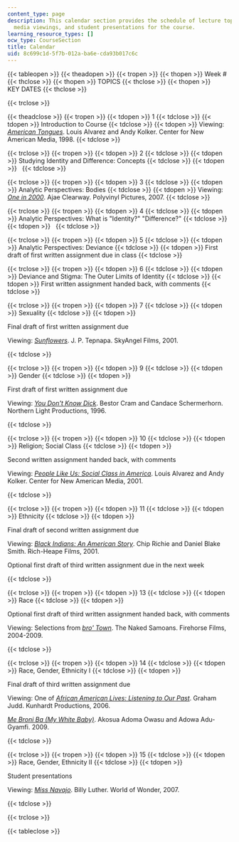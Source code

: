 ```yaml
---
content_type: page
description: This calendar section provides the schedule of lecture topics, assignments,
  media viewings, and student presentations for the course.
learning_resource_types: []
ocw_type: CourseSection
title: Calendar
uid: 8c699c1d-5f7b-012a-ba6e-cda93b017c6c
---
```


{{< tableopen >}}
{{< theadopen >}}
{{< tropen >}}
{{< thopen >}}
Week #
{{< thclose >}}
{{< thopen >}}
TOPICS
{{< thclose >}}
{{< thopen >}}
KEY DATES
{{< thclose >}}

{{< trclose >}}

{{< theadclose >}}
{{< tropen >}}
{{< tdopen >}}
1
{{< tdclose >}}
{{< tdopen >}}
Introduction to Course
{{< tdclose >}}
{{< tdopen >}}
Viewing: [_American Tongues_](http://www.imdb.com/title/tt0303637/). Louis Alvarez and Andy Kolker. Center for New American Media, 1998.
{{< tdclose >}}

{{< trclose >}}
{{< tropen >}}
{{< tdopen >}}
2
{{< tdclose >}}
{{< tdopen >}}
Studying Identity and Difference: Concepts
{{< tdclose >}}
{{< tdopen >}}
 
{{< tdclose >}}

{{< trclose >}}
{{< tropen >}}
{{< tdopen >}}
3
{{< tdclose >}}
{{< tdopen >}}
Analytic Perspectives: Bodies
{{< tdclose >}}
{{< tdopen >}}
Viewing: [_One in 2000_](http://www.imdb.com/title/tt1139122/). Ajae Clearway. Polyvinyl Pictures, 2007.
{{< tdclose >}}

{{< trclose >}}
{{< tropen >}}
{{< tdopen >}}
4
{{< tdclose >}}
{{< tdopen >}}
Analytic Perspectives: What is "Identity?" "Difference?"
{{< tdclose >}}
{{< tdopen >}}
 
{{< tdclose >}}

{{< trclose >}}
{{< tropen >}}
{{< tdopen >}}
5
{{< tdclose >}}
{{< tdopen >}}
Analytic Perspectives: Deviance
{{< tdclose >}}
{{< tdopen >}}
First draft of first written assignment due in class
{{< tdclose >}}

{{< trclose >}}
{{< tropen >}}
{{< tdopen >}}
6
{{< tdclose >}}
{{< tdopen >}}
Deviance and Stigma: The Outer Limits of Identity
{{< tdclose >}}
{{< tdopen >}}
First written assignment handed back, with comments
{{< tdclose >}}

{{< trclose >}}
{{< tropen >}}
{{< tdopen >}}
7
{{< tdclose >}}
{{< tdopen >}}
Sexuality
{{< tdclose >}}
{{< tdopen >}}


Final draft of first written assignment due

Viewing: [_Sunflowers_](http://www.imdb.com/title/tt0390519/). J. P. Tepnapa. SkyAngel Films, 2001.


{{< tdclose >}}

{{< trclose >}}
{{< tropen >}}
{{< tdopen >}}
9
{{< tdclose >}}
{{< tdopen >}}
Gender
{{< tdclose >}}
{{< tdopen >}}


First draft of first written assignment due

Viewing: [_You Don't Know Dick_](http://www.imdb.com/title/tt0118206/). Bestor Cram and Candace Schermerhorn. Northern Light Productions, 1996.


{{< tdclose >}}

{{< trclose >}}
{{< tropen >}}
{{< tdopen >}}
10
{{< tdclose >}}
{{< tdopen >}}
Religion; Social Class
{{< tdclose >}}
{{< tdopen >}}


Second written assignment handed back, with comments

Viewing: [_People Like Us: Social Class in America_](http://www.imdb.com/title/tt0362022/). Louis Alvarez and Andy Kolker. Center for New American Media, 2001.


{{< tdclose >}}

{{< trclose >}}
{{< tropen >}}
{{< tdopen >}}
11
{{< tdclose >}}
{{< tdopen >}}
Ethnicity
{{< tdclose >}}
{{< tdopen >}}


Final draft of second written assignment due

Viewing: [_Black Indians: An American Story_](http://www.imdb.com/title/tt0344936/). Chip Richie and Daniel Blake Smith. Rich-Heape Films, 2001.

Optional first draft of third written assignment due in the next week


{{< tdclose >}}

{{< trclose >}}
{{< tropen >}}
{{< tdopen >}}
13
{{< tdclose >}}
{{< tdopen >}}
Race
{{< tdclose >}}
{{< tdopen >}}


Optional first draft of third written assignment handed back, with comments

Viewing: Selections from [_bro' Town_](http://www.imdb.com/title/tt0491515/). The Naked Samoans. Firehorse Films, 2004-2009.


{{< tdclose >}}

{{< trclose >}}
{{< tropen >}}
{{< tdopen >}}
14
{{< tdclose >}}
{{< tdopen >}}
Race, Gender, Ethnicity I
{{< tdclose >}}
{{< tdopen >}}


Final draft of third written assignment due

Viewing: One of [_African American Lives: Listening to Our Past_](http://www.imdb.com/title/tt0344936/). Graham Judd. Kunhardt Productions, 2006.

[_Me Broni Ba (My White Baby)_](http://www.imdb.com/title/tt1443444/). Akosua Adoma Owasu and Adowa Adu-Gyamfi. 2009.


{{< tdclose >}}

{{< trclose >}}
{{< tropen >}}
{{< tdopen >}}
15
{{< tdclose >}}
{{< tdopen >}}
Race, Gender, Ethnicity II
{{< tdclose >}}
{{< tdopen >}}


Student presentations

Viewing: [_Miss Navajo_](http://www.imdb.com/title/tt0912591/). Billy Luther. World of Wonder, 2007.


{{< tdclose >}}

{{< trclose >}}

{{< tableclose >}}